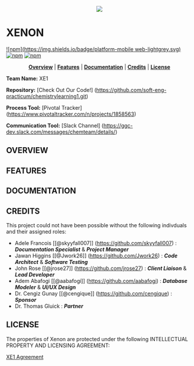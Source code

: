 <p align="center">
<img src ="https://github.com/soft-eng-practicum/chemistrylearning1/blob/master/states/assets/XE1.png">
</p>

# XENON
[![npm](https://img.shields.io/badge/platform-mobile web-lightgrey.svg)]()
[![npm](https://img.shields.io/badge/docs-complete-brightgreen.svg)](https://github.com/soft-eng-practicum/chemistrylearning1/tree/master/official-documentation)
[![npm](https://img.shields.io/badge/License-CC%20BY--NC%204.0-blue.svg)](https://creativecommons.org/licenses/by-nc/4.0/legalcode)

<p align="center">
<b><a href="#overview">Overview</a></b>
|
<b><a href="#features">Features</a></b>
|
<b><a href="#documentation">Documentation</a></b>
|
<b><a href="#credits">Credits</a></b>
|
<b><a href="#license">License</a></b>
</p>


**Team Name:** XE1

**Repository:**  [Check Out Our Code!] (https://github.com/soft-eng-practicum/chemistrylearning1.git)

**Process Tool:** [Pivotal Tracker] (https://www.pivotaltracker.com/n/projects/1858563)

**Communication Tool:** [Slack Channel] (https://ggc-dev.slack.com/messages/chemteam/details/)


##  OVERVIEW

##  FEATURES

##  DOCUMENTATION

          

##  CREDITS

This project could not have been possible without the following indivduals and their assigned roles:

* Adele Francois [[@skyyfall007]] (https://github.com/skyyfall007) :  ***Documentation Specialist*** & ***Project Manager***
* Jawan Higgins  [[@Jwork26]]      (https://github.com/Jwork26)    :  ***Code Architect*** & ***Software Testing***
* John Rose [[@jrose27]]           (https://github.com/jrose27)    :  ***Client Liaison*** & ***Lead Developer***
* Adem Abafogi [[@aabafogi]]      (https://github.com/aabafogi)    :  ***Database Modeler*** & ***UI/UX Design***
* Dr. Cengiz Gunay [[@cengique]]  (https://github.com/cengique)    :  ***Sponsor***
* Dr. Thomas Gluick                                                :  ***Partner***


##  LICENSE

The properties of Xenon are protected under the following INTELLECTUAL PROPERTY AND LICENSING AGREEMENT:


[XE1 Agreement](https://github.com/soft-eng-practicum/chemistrylearning1/blob/master/XE1%20Intellectual%20Property%20and%20Licensing%20Agreement.pdf)
